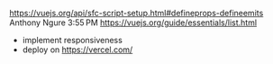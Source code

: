 https://vuejs.org/api/sfc-script-setup.html#defineprops-defineemits
Anthony Ngure
3:55 PM
https://vuejs.org/guide/essentials/list.html

- implement responsiveness
- deploy on https://vercel.com/
